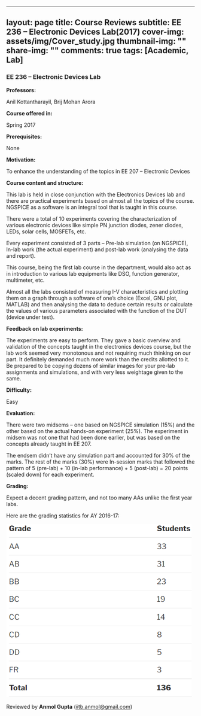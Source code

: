  ---
layout: page
title: Course Reviews
subtitle: EE 236 – Electronic Devices Lab(2017)
cover-img: assets/img/Cover_study.jpg
thumbnail-img: ""
share-img: ""
comments: true
tags: [Academic, Lab]
---



### EE 236 – Electronic Devices Lab

**Professors:**

 Anil Kottantharayil, Brij Mohan Arora


**Course offered in:**

Spring 2017

**Prerequisites:**

 None

**Motivation:**

 To enhance the understanding of the topics in EE 207 – Electronic Devices

**Course content and structure:**

This lab is held in close conjunction with the Electronics Devices lab and there are practical experiments based on almost all the topics of the course. NGSPICE as a software is an integral tool that is taught in this course.

There were a total of 10 experiments covering the characterization of various electronic devices like simple PN junction diodes, zener diodes, LEDs, solar cells, MOSFETs, etc.

Every experiment consisted of 3 parts – Pre-lab simulation (on NGSPICE), In-lab work (the actual experiment) and post-lab work (analysing the data and report).

This course, being the first lab course in the department, would also act as in introduction to various lab equipments like DSO, function generator, multimeter, etc.

Almost all the labs consisted of measuring I-V characteristics and plotting them on a graph through a software of one’s choice (Excel, GNU plot, MATLAB) and then analysing the data to deduce certain results or calculate the values of various parameters associated with the function of the DUT (device under test).

**Feedback on lab experiments:**

The experiments are easy to perform. They gave a basic overview and validation of the concepts taught in the electronics devices course, but the lab work seemed very monotonous and not requiring much thinking on our part. It definitely demanded much more work than the credits allotted to it. Be prepared to be copying dozens of similar images for your pre-lab assignments and simulations, and with very less weightage given to the same.

**Difficulty:**

Easy

**Evaluation:**

There were two midsems – one based on NGSPICE simulation (15%) and the other based on the actual hands-on experiment (25%). The experiment in midsem was not one that had been done earlier, but was based on the concepts already taught in EE 207.

The endsem didn’t have any simulation part and accounted for 30% of the marks. The rest of the marks (30%) were In-session marks that followed the pattern of 5 (pre-lab) + 10 (in-lab performance) + 5 (post-lab) = 20 points (scaled down) for each experiment.

**Grading:**

Expect a decent grading pattern, and not too many AAs unlike the first year labs.

Here are the grading statistics for AY 2016-17:

![Grades](ee236_2017_Spring.png)

Reviewed by **Anmol Gupta** (iitb.anmol@gmail.com)